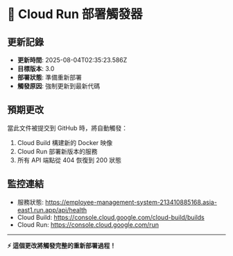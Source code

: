 # 🚀 Cloud Run 部署觸發器

## 更新記錄
- **更新時間**: 2025-08-04T02:35:23.586Z
- **目標版本**: 3.0
- **部署狀態**: 準備重新部署
- **觸發原因**: 強制更新到最新代碼

## 預期更改
當此文件被提交到 GitHub 時，將自動觸發：
1. Cloud Build 構建新的 Docker 映像
2. Cloud Run 部署新版本的服務
3. 所有 API 端點從 404 恢復到 200 狀態

## 監控連結
- 服務狀態: https://employee-management-system-213410885168.asia-east1.run.app/api/health
- Cloud Build: https://console.cloud.google.com/cloud-build/builds
- Cloud Run: https://console.cloud.google.com/run

---
**⚡ 這個更改將觸發完整的重新部署過程！**
